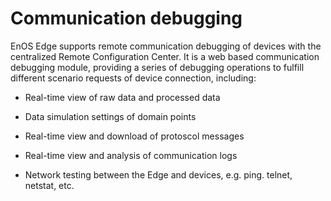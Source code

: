 # Communication debugging

EnOS Edge supports remote communication debugging of devices with the centralized Remote Configuration Center. It is a web based communication debugging module, providing a series of debugging operations to fulfill different scenario requests of device connection, including:

- Real-time view of raw data and processed data

- Data simulation settings of domain points

- Real-time view and download of protoscol messages

- Real-time view and analysis of communication logs

- Network testing between the Edge and devices, e.g. ping. telnet, netstat, etc.
